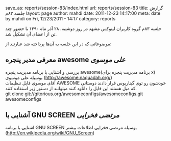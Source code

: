 save_as: reports/session-83/index.html
url: reports/session-83
title: گزارش جلسه ۸۳م
layout: page
author: mahdi
date: 2011-12-23 14:17:00
meta: date by mahdi on Fri, 12/23/2011 - 14:17
category: reports

جلسه ۸۳م گروه کاربران لینوکس مشهد در روز دوشنبه، ۲۸ آذر ماه ۱۳۹۰ با حضور چند
تن از اعضای آن تشکیل شد.  


<!--more-->



موضوعاتی که در این جلسه به آن‌ها پرداخته شد عبارتند از:

## معرفی مدیر پنجره awesome *علی موسوی*
بررسی و آشنایی با برنامه مدیریت پنجره awesome(برنامه مدیریت پنجره برای x)
بوسیله علی موسوی (<http://awesome.naquadah.org/>)  
آقای موسوی فایل تنظیمات AWESOME خودشون رو توی گیتاریوس قرار دادند دوستانی که
میل هستند این فایل را دانلود کنند میتوانند از دستور زیر استفاده کنند.  
git clone git://gitorious.org/awesomeconfigs/awesomeconfigs.git awesomeconfigs  

## آشنایی با GNU SCREEN *مرتضی فخرایی*
اشنایی با برنامه GNU SCREEN بوسیله مرتضی فخرایی اطلاعات بیشتر
(<http://en.wikipedia.org/wiki/GNU_Screen>)
